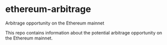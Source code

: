 # ethereum-arbitrage
Arbitrage opportunity on the Ethereum mainnet

This repo contains information about the potential arbitrage opportunity on the Ethereum mainnet.

